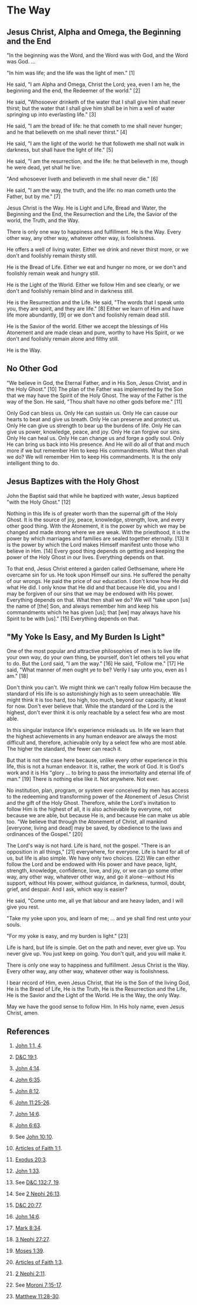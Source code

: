 # The Way

## Jesus Christ, Alpha and Omega, the Beginning and the End

"In the beginning was the Word, and the Word was with God, and the Word was
God. ...

"In him was life; and the life was the light of men." [1]

He said, "I am Alpha and Omega, Christ the Lord; yea, even I am he, the
beginning and the end, the Redeemer of the world." [2]

He said, "Whosoever drinketh of the water that I shall give him shall never
thirst; but the water that I shall give him shall be in him a well of water
springing up into everlasting life." [3]

He said, "I am the bread of life: he that cometh to me shall never hunger; and
he that believeth on me shall never thirst." [4]

He said, "I am the light of the world: he that followeth me shall not walk in
darkness, but shall have the light of life." [5]

He said, "I am the resurrection, and the life: he that believeth in me, though
he were dead, yet shall he live:

"And whosoever liveth and believeth in me shall never die." [6]

He said, "I am the way, the truth, and the life: no man cometh unto the
Father, but by me." [7]

Jesus Christ is the Way. He is Light and Life, Bread and Water, the Beginning
and the End, the Resurrection and the Life, the Savior of the world, the
Truth, and the Way.

There is only one way to happiness and fulfillment. He is the Way. Every other
way, any other way, whatever other way, is foolishness.

He offers a well of living water. Either we drink and never thirst more, or we
don't and foolishly remain thirsty still.

He is the Bread of Life. Either we eat and hunger no more, or we don't and
foolishly remain weak and hungry still.

He is the Light of the World. Either we follow Him and see clearly, or we
don't and foolishly remain blind and in darkness still.

He is the Resurrection and the Life. He said, "The words that I speak unto
you, they are spirit, and they are life." [8]  Either we learn of Him and have
life more abundantly, [9]  or we don't and foolishly remain dead still.

He is the Savior of the world. Either we accept the blessings of His Atonement
and are made clean and pure, worthy to have His Spirit, or we don't and
foolishly remain alone and filthy still.

He is the Way.

## No Other God

"We believe in God, the Eternal Father, and in His Son, Jesus Christ, and in
the Holy Ghost." [10]  The plan of the Father was implemented by the Son that
we may have the Spirit of the Holy Ghost. The way of the Father is the way of
the Son. He said, "Thou shalt have no other gods before me." [11]

Only God can bless us. Only He can sustain us. Only He can cause our hearts to
beat and give us breath. Only He can preserve and protect us. Only He can give
us strength to bear up the burdens of life. Only He can give us power,
knowledge, peace, and joy. Only He can forgive our sins. Only He can heal us.
Only He can change us and forge a godly soul. Only He can bring us back into
His presence. And He will do all of that and much more if we but remember Him
to keep His commandments. What then shall we do? We will remember Him to keep
His commandments. It is the only intelligent thing to do.

## Jesus Baptizes with the Holy Ghost

John the Baptist said that while he baptized with water, Jesus baptized "with
the Holy Ghost." [12]

Nothing in this life is of greater worth than the supernal gift of the Holy
Ghost. It is the source of joy, peace, knowledge, strength, love, and every
other good thing. With the Atonement, it is the power by which we may be
changed and made strong where we are weak. With the priesthood, it is the
power by which marriages and families are sealed together eternally. [13]  It
is the power by which the Lord makes Himself manifest unto those who believe
in Him. [14]  Every good thing depends on getting and keeping the power of the
Holy Ghost in our lives. Everything depends on that.

To that end, Jesus Christ entered a garden called Gethsemane, where He
overcame sin for us. He took upon Himself our sins. He suffered the penalty of
our wrongs. He paid the price of our education. I don't know how He did what
He did. I only know that He did and that because He did, you and I may be
forgiven of our sins that we may be endowed with His power. Everything depends
on that. What then shall we do? We will "take upon [us] the name of [the] Son,
and always remember him and keep his commandments which he has given [us];
that [we] may always have his Spirit to be with [us]." [15]  Everything
depends on that.

## "My Yoke Is Easy, and My Burden Is Light"

One of the most popular and attractive philosophies of men is to live life
your own way, do your own thing, be yourself, don't let others tell you what
to do. But the Lord said, "I am the way." [16]  He said, "Follow me." [17]  He
said, "What manner of men ought ye to be? Verily I say unto you, even as I
am." [18]

Don't think you can't. We might think we can't really follow Him because the
standard of His life is so astonishingly high as to seem unreachable. We might
think it is too hard, too high, too much, beyond our capacity, at least for
now. Don't ever believe that. While the standard of the Lord is the highest,
don't ever think it is only reachable by a select few who are most able.

In this singular instance life's experience misleads us. In life we learn that
the highest achievements in any human endeavor are always the most difficult
and, therefore, achievable only by a select few who are most able. The higher
the standard, the fewer can reach it.

But that is not the case here because, unlike every other experience in this
life, this is not a human endeavor. It is, rather, the work of God. It is
God's work and it is His "glory ... to bring to pass the immortality and eternal
life of man." [19]  There is nothing else like it. Not anywhere. Not ever.

No institution, plan, program, or system ever conceived by men has access to
the redeeming and transforming power of the Atonement of Jesus Christ and the
gift of the Holy Ghost. Therefore, while the Lord's invitation to follow Him
is the highest of all, it is also achievable by everyone, not because we are
able, but because He is, and because He can make us able too. "We believe that
through the Atonement of Christ, all mankind [everyone, living and dead] may
be saved, by obedience to the laws and ordinances of the Gospel." [20]

The Lord's way is not hard. Life is hard, not the gospel. "There is an
opposition in all things," [21]  everywhere, for everyone. Life is hard for
all of us, but life is also simple. We have only two choices. [22]  We can
either follow the Lord and be endowed with His power and have peace, light,
strength, knowledge, confidence, love, and joy, or we can go some other way,
any other way, whatever other way, and go it alone--without His support,
without His power, without guidance, in darkness, turmoil, doubt, grief, and
despair. And I ask, which way is easier?

He said, "Come unto me, all ye that labour and are heavy laden, and I will
give you rest.

"Take my yoke upon you, and learn of me; ... and ye shall find rest unto your
souls.

"For my yoke is easy, and my burden is light." [23]

Life is hard, but life is simple. Get on the path and never, ever give up. You
never give up. You just keep on going. You don't quit, and you will make it.

There is only one way to happiness and fulfillment. Jesus Christ is the Way.
Every other way, any other way, whatever other way is foolishness.

I bear record of Him, even Jesus Christ, that He is the Son of the living God,
He is the Bread of Life, He is the Truth, He is the Resurrection and the Life,
He is the Savior and the Light of the World. He is the Way, the only Way.

May we have the good sense to follow Him. In His holy name, even Jesus Christ,
amen.

## References

  1.   [John 1:1, 4](https://www.lds.org/scriptures/nt/john/1.1%2C4?lang=eng#0).

  2.   [D&amp;C 19:1](https://www.lds.org/scriptures/dc-testament/dc/19.1?lang=eng#0).

  3.   [John 4:14](https://www.lds.org/scriptures/nt/john/4.14?lang=eng#13).

  4.   [John 6:35](https://www.lds.org/scriptures/nt/john/6.35?lang=eng#34).

  5.   [John 8:12](https://www.lds.org/scriptures/nt/john/8.12?lang=eng#11).

  6.   [John 11:25-26](https://www.lds.org/scriptures/nt/john/11.25-26?lang=eng#24).

  7.   [John 14:6](https://www.lds.org/scriptures/nt/john/14.6?lang=eng#5).

  8.   [John 6:63](https://www.lds.org/scriptures/nt/john/6.63?lang=eng#62).

  9.  See [John 10:10](https://www.lds.org/scriptures/nt/john/10.10?lang=eng#9).

  10.   [Articles of Faith 1:1](https://www.lds.org/scriptures/pgp/a-of-f/1.1?lang=eng#0).

  11.   [Exodus 20:3](https://www.lds.org/scriptures/ot/ex/20.3?lang=eng#2).

  12.   [John 1:33](https://www.lds.org/scriptures/nt/john/1.33?lang=eng#32).

  13.  See [D&amp;C 132:7, 19](https://www.lds.org/scriptures/dc-testament/dc/132.7%2C19?lang=eng#6).

  14.  See [2 Nephi 26:13](https://www.lds.org/scriptures/bofm/2-ne/26.13?lang=eng#12).

  15.   [D&amp;C 20:77](https://www.lds.org/scriptures/dc-testament/dc/20.77?lang=eng#76).

  16.   [John 14:6](https://www.lds.org/scriptures/nt/john/14.6?lang=eng#5).

  17.   [Mark 8:34](https://www.lds.org/scriptures/nt/mark/8.34?lang=eng#33).

  18.   [3 Nephi 27:27](https://www.lds.org/scriptures/bofm/3-ne/27.27?lang=eng#26).

  19.   [Moses 1:39](https://www.lds.org/scriptures/pgp/moses/1.39?lang=eng#38).

  20.   [Articles of Faith 1:3](https://www.lds.org/scriptures/pgp/a-of-f/1.3?lang=eng#2).

  21.   [2 Nephi 2:11](https://www.lds.org/scriptures/bofm/2-ne/2.11?lang=eng#10).

  22.  See [Moroni 7:15-17](https://www.lds.org/scriptures/bofm/moro/7.15-17?lang=eng#14).

  23.   [Matthew 11:28-30](https://www.lds.org/scriptures/nt/matt/11.28-30?lang=eng#27).

